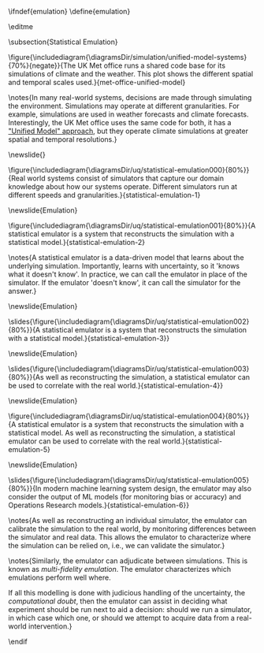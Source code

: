 \ifndef{emulation}
\define{emulation}

\editme

\subsection{Statistical Emulation}

\figure{\includediagram{\diagramsDir/simulation/unified-model-systems}{70%}{negate}}{The UK Met office runs a shared code base for its simulations of climate and the weather. This plot shows the different spatial and temporal scales used.}{met-office-unified-model}

\notes{In many real-world systems, decisions are made through simulating the environment. Simulations may operate at different granularities. For example, simulations are used in weather forecasts and climate forecasts. Interestingly, the UK Met office uses the same code for both, it has a ["Unified Model" approach](https://www.metoffice.gov.uk/research/approach/modelling-systems/unified-model/index), but they operate climate simulations at greater spatial and temporal resolutions.}

\newslide{}

\figure{\includediagram{\diagramsDir/uq/statistical-emulation000}{80%}}{Real world systems consist of simulators that capture our domain knowledge about how our systems operate. Different simulators run at different speeds and granularities.}{statistical-emulation-1}


\newslide{Emulation}

\figure{\includediagram{\diagramsDir/uq/statistical-emulation001}{80%}}{A statistical emulator is a system that reconstructs the simulation with a statistical model.}{statistical-emulation-2}

\notes{A statistical emulator is a data-driven model that learns about the underlying simulation. Importantly, learns with uncertainty, so it 'knows what it doesn't know'. In practice, we can call the emulator in place of the simulator. If the emulator 'doesn't know', it can call the simulator for the answer.}


\newslide{Emulation}

\slides{\figure{\includediagram{\diagramsDir/uq/statistical-emulation002}{80%}}{A statistical emulator is a system that reconstructs the simulation with a statistical model.}{statistical-emulation-3}}

\newslide{Emulation}

\slides{\figure{\includediagram{\diagramsDir/uq/statistical-emulation003}{80%}}{As well as reconstructing the simulation, a statistical emulator can be used to correlate with the real world.}{statistical-emulation-4}}

\newslide{Emulation}

\figure{\includediagram{\diagramsDir/uq/statistical-emulation004}{80%}}{A statistical emulator is a system that reconstructs the simulation with a statistical model. As well as reconstructing the simulation, a statistical emulator can be used to correlate with the real world.}{statistical-emulation-5}

\newslide{Emulation}

\slides{\figure{\includediagram{\diagramsDir/uq/statistical-emulation005}{80%}}{In modern machine learning system design, the emulator may also consider the output of ML models (for monitoring bias or accuracy) and Operations Research models.}{statistical-emulation-6}}

\notes{As well as reconstructing an individual simulator, the emulator can calibrate the simulation to the real world, by monitoring differences between the simulator and real data. This allows the emulator to characterize where the simulation can be relied on, i.e., we can validate the simulator.}

\notes{Similarly, the emulator can adjudicate between simulations. This is known as *multi-fidelity emulation*. The emulator characterizes which emulations perform well where.

If all this modelling is done with judicious handling of the uncertainty, the *computational doubt*, then the emulator can assist in deciding what experiment should be run next to aid a decision: should we run a simulator, in which case which one, or should we attempt to acquire data from a real-world intervention.}

\endif
